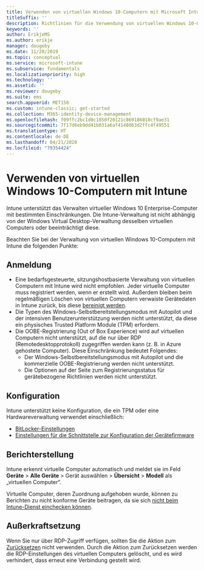 ```yaml
---
title: Verwenden von virtuellen Windows 10-Computern mit Microsoft Intune
titleSuffix: ''
description: Richtlinien für die Verwendung von virtuellen Windows 10-Computern mit Microsoft Intune
keywords: ''
author: ErikjeMS
ms.author: erikje
manager: dougeby
ms.date: 11/20/2019
ms.topic: conceptual
ms.service: microsoft-intune
ms.subservice: fundamentals
ms.localizationpriority: high
ms.technology: ''
ms.assetid: ''
ms.reviewer: dougeby
ms.suite: ems
search.appverid: MET150
ms.custom: intune-classic; get-started
ms.collection: M365-identity-device-management
ms.openlocfilehash: f09ffc2bc1d0c1850f20121c869186018cf9ae31
ms.sourcegitcommit: 7f17d6eb9dd41b031a6af4148863d2ffc4f49551
ms.translationtype: HT
ms.contentlocale: de-DE
ms.lasthandoff: 04/21/2020
ms.locfileid: "79354424"
---
```

# <a name="using-windows-10-virtual-machines-with-intune"></a>Verwenden von virtuellen Windows 10-Computern mit Intune

Intune unterstützt das Verwalten virtueller Windows 10 Enterprise-Computer mit bestimmten Einschränkungen. Die Intune-Verwaltung ist nicht abhängig von der Windows Virtual Desktop-Verwaltung desselben virtuellen Computers oder beeinträchtigt diese.

Beachten Sie bei der Verwaltung von virtuellen Windows 10-Computern mit Intune die folgenden Punkte:

## <a name="enrollment"></a>Anmeldung
- Eine bedarfsgesteuerte, sitzungshostbasierte Verwaltung von virtuellen Computern mit Intune wird nicht empfohlen. Jeder virtuelle Computer muss registriert werden, wenn er erstellt wird. Außerdem bleiben beim regelmäßigen Löschen von virtuellen Computern verwaiste Gerätedaten in Intune zurück, bis diese [bereinigt werden](../remote-actions/devices-wipe.md#automatically-delete-devices-with-cleanup-rules). 
- Die Typen des Windows-Selbstbereitstellungsmodus mit Autopilot und der intensiven Benutzerunterstützung werden nicht unterstützt, da diese ein physisches Trusted Platform Module (TPM) erfordern. 
- Die OOBE-Registrierung (Out of Box Experience) wird auf virtuellen Computern nicht unterstützt, auf die nur über RDP (Remotedesktopprotokoll) zugegriffen werden kann (z. B. in Azure gehostete Computer). Diese Einschränkung bedeutet Folgendes:
    - Der Windows-Selbstbereitstellungsmodus mit Autopilot und die kommerzielle OOBE-Registrierung werden nicht unterstützt.
    - Die Optionen auf der Seite zum Registrierungsstatus für gerätebezogene Richtlinien werden nicht unterstützt.

## <a name="configuration"></a>Konfiguration
Intune unterstützt keine Konfiguration, die ein TPM oder eine Hardwareverwaltung verwendet einschließlich:
- [BitLocker-Einstellungen](../configuration/device-profiles.md#endpoint-protection)
- [Einstellungen für die Schnittstelle zur Konfiguration der Gerätefirmware](../configuration/device-profiles.md#device-firmware-configuration-interface)

## <a name="reporting"></a>Berichterstellung
Intune erkennt virtuelle Computer automatisch und meldet sie im Feld **Geräte** > **Alle Geräte** > Gerät auswählen > **Übersicht** > **Modell** als „virtuellen Computer“. 

Virtuelle Computer, deren Zuordnung aufgehoben wurde, können zu Berichten zu nicht konforme Geräte beitragen, da sie sich [nicht beim Intune-Dienst einchecken können](../configuration/device-profile-troubleshoot.md#how-long-does-it-take-for-devices-to-get-a-policy-profile-or-app-after-they-are-assigned).

## <a name="retirement"></a>Außerkraftsetzung
Wenn Sie nur über RDP-Zugriff verfügen, sollten Sie die Aktion zum [Zurücksetzen](../remote-actions/devices-wipe.md#wipe) nicht verwenden. Durch die Aktion zum Zurücksetzen werden die RDP-Einstellungen des virtuellen Computers gelöscht, und es wird verhindert, dass erneut eine Verbindung gestellt wird.


